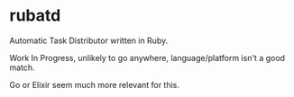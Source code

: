 rubatd
======

Automatic Task Distributor written in Ruby.

Work In Progress, unlikely to go anywhere, language/platform isn't a good match.

Go or Elixir seem much more relevant for this.
